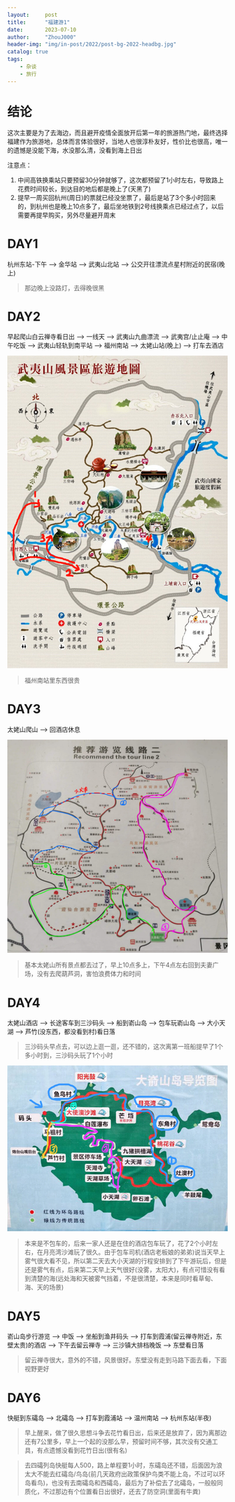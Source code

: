 ```yaml
---
layout:     post
title:      "福建游1"
date:       2023-07-10
author:     "ZhouJ000"
header-img: "img/in-post/2022/post-bg-2022-headbg.jpg"
catalog: true
tags:
    - 杂谈
    - 旅行
--- 
```



# 结论

这次主要是为了去海边，而且避开疫情全面放开后第一年的旅游热门地，最终选择福建作为旅游地，总体而言体验很好，当地人也很淳朴友好，性价比也很高，唯一的遗憾是没能下海，水没那么清，没看到海上日出

注意点：
1. 中间高铁换乘站只要预留30分钟就够了，这次都预留了1小时左右，导致路上花费时间较长，到达目的地后都是晚上了(天黑了)
2. 提早一周买回杭州(周日)的票就已经没坐票了，最后是站了3个多小时回来的，到杭州也是晚上10点多了，最后坐地铁到2号线换乘点已经过点了，以后需要再提早购买，另外尽量避开周末


# DAY1

杭州东站-下午 --> 金华站 --> 武夷山北站 --> 公交开往漂流点星村附近的民宿(晚上)

> 那边晚上没路灯，去得晚很黑


# DAY2

早起爬山白云禅寺看日出 --> 一线天 --> 武夷山九曲漂流 --> 武夷宫/止止庵 --> 中午吃饭 --> 武夷山轻轨到南平站 --> 福州南站 --> 太姥山站(晚上) --> 打车去酒店

![wuyishan](/img/in-post/2023/wuyishan.jpg)

> 福州南站里东西很贵


# DAY3

太姥山爬山 --> 回酒店休息

![taimushan](/img/in-post/2023/taimushan.jpg)

> 基本太姥山所有景点都去过了，早上10点多上，下午4点左右回到夫妻广场，没有去爬葫芦洞，害怕浪费体力和时间


# DAY4

太姥山酒店 --> 长途客车到三沙码头 --> 船到嵛山岛 --> 包车玩嵛山岛 --> 大小天湖 --> 芦竹(没东西，都没看到村)看日落

> 三沙码头早点去，可以边上逛一逛，还不错的，这次离第一班船提早了1个多小时到，三沙码头玩了1个小时

![yushandao](/img/in-post/2023/yushandao.jpg)

> 本来是不包车的，后来一家人还是在住的酒店包车玩了，花了2个小时左右，在月亮湾沙滩玩了很久。由于包车司机(酒店老板娘的弟弟)说当天早上雾气很大看不见，所以第二天去大小天湖的行程安排到了下午游玩后，但是还是雾气有点，后来第二天早上天气很好(没雾，太阳大)，有点可惜没有看到清楚的海(远处海和天被雾气挡着，不是很清楚，本来是同时看草甸、海、天的场景)


# DAY5

嵛山岛步行游览 --> 中饭 --> 坐船到渔井码头 --> 打车到霞浦(留云禅寺附近，东壁太贵)的酒店 --> 下午去留云禅寺 --> 三沙镇大排档晚饭 --> 东壁看日落

> 留云禅寺很大，意外的不错，风景很好。东壁没有走到马路下面去看，下面视野更好


# DAY6

快艇到东礵岛 --> 北礵岛 -->  打车到霞浦站 --> 温州南站 --> 杭州东站(半夜)

> 早上醒来，做了很久思想斗争去花竹看日出，后来还是放弃了，因为离那边还有7公里多，早上一个起的没那么早，预留时间不够，其次没有交通工具，有点遗憾没看到花竹日出(很有名)

> 去四礵列岛快艇每人500，路上单程要1小时，东礵岛还不错，后面因为浪太大不能去红礵岛/鸟岛(前几天政府出政策保护鸟类不能上岛，不过可以环岛看鸟)，也没有去南礵岛和西礵岛，最后为了补偿去了北礵岛，一般般同质化，不过那边有个位置看日出很好，还去了防空洞(里面有牛粪)



